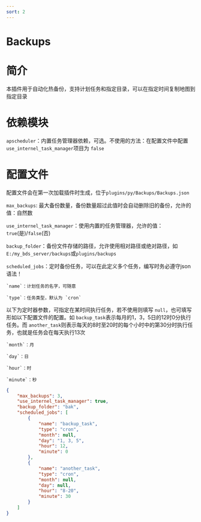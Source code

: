 ```yaml
---
sort: 2
---
```

# Backups
# 简介

本插件用于自动化热备份，支持计划任务和指定目录，可以在指定时间复制地图到指定目录

# 依赖模块

`apscheduler`：内置任务管理器依赖，可选。不使用的方法：在配置文件中配置 `use_internel_task_manager`项目为 `false`

# 配置文件

配置文件会在第一次加载插件时生成，位于`plugins/py/Backups/Backups.json`

`max_backups`: 最大备份数量，备份数量超过此值时会自动删除旧的备份，允许的值：自然数

`use_internel_task_manager`：使用内置的任务管理器，允许的值：`true`(是)/`false`(否)

`backup_folder`：备份文件存储的路径，允许使用相对路径或绝对路径，如`E:/my_bds_server/backups`或`plugins/backups`

`scheduled_jobs`：定时备份任务，可以在此定义多个任务，编写时务必遵守json语法！

    `name`：计划任务的名字，可随意

    `type`：任务类型，默认为 `cron`

以下为定时器参数，可指定在某时间执行任务，若不使用则填写 `null`，也可填写形如以下配置文件的配置。如 `backup_task`表示每月的1，3，5日的12时0分执行任务。而 `another_task`则表示每天的8时至20时的每个小时中的第30分时执行任务，也就是任务会在每天执行13次

    `month`：月

    `day`：日

    `hour`：时

    `minute`：秒

```json
{
	"max_backups": 3,
	"use_internel_task_manager": true,
	"backup_folder": "bak",
	"scheduled_jobs": [
		{
			"name": "backup_task",
			"type": "cron",
			"month": null,
			"day": "1, 3, 5",
			"hour": 12,
			"minute": 0
		},
		{
			"name": "another_task",
			"type": "cron",
			"month": null,
			"day": null,
			"hour": "8-20",
			"minute": 30
		}
	]
}
```
